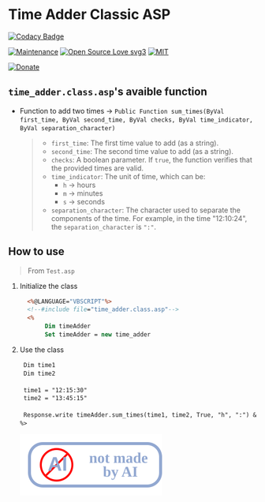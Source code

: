 # Time Adder Classic ASP

[![Codacy Badge](https://app.codacy.com/project/badge/Grade/77ab5c2aec3d48d39a70860ddf120673)](https://app.codacy.com/gh/R0mb0/Time_Adder_classic_asp/dashboard?utm_source=gh&utm_medium=referral&utm_content=&utm_campaign=Badge_grade)

[![Maintenance](https://img.shields.io/badge/Maintained%3F-yes-green.svg)](https://github.com/R0mb0/Time_Adder_classic_asp)
[![Open Source Love svg3](https://badges.frapsoft.com/os/v3/open-source.svg?v=103)](https://github.com/R0mb0/Time_Adder_classic_asp)
[![MIT](https://img.shields.io/badge/License-MIT-blue.svg)](https://opensource.org/license/mit)

[![Donate](https://img.shields.io/badge/PayPal-Donate%20to%20Author-blue.svg)](http://paypal.me/R0mb0)

## `time_adder.class.asp`'s avaible function

- Function to add two times -> `Public Function sum_times(ByVal first_time, ByVal second_time, ByVal checks, ByVal time_indicator, ByVal separation_character)`
  >
  > - `first_time`: The first time value to add (as a string).
  > - `second_time`: The second time value to add (as a string).
  > - `checks`: A boolean parameter. If `true`, the function verifies that the provided times are valid.
  > - `time_indicator`: The unit of time, which can be:
  >   - `h` -> hours
  >   - `m` -> minutes
  >   - `s` -> seconds
  > - `separation_character`: The character used to separate the components of the time. For example, in the time "12:10:24", the `separation_character` is `":"`.

## How to use 

> From `Test.asp`

1. Initialize the class
   ```asp
     <%@LANGUAGE="VBSCRIPT"%>
     <!--#include file="time_adder.class.asp"-->
     <%
          Dim timeAdder
          Set timeAdder = new time_adder
   ```
   
2. Use the class
   ```asp
    Dim time1
    Dim time2 

    time1 = "12:15:30"
    time2 = "13:45:15"
   
    Response.write timeAdder.sum_times(time1, time2, True, "h", ":") & "<br>"
   %>
   ```

   <picture>
    <source media="(prefers-color-scheme: dark)"srcset="https://github.com/R0mb0/Not_made_by_AI/blob/main/Badge/SVG/NotMadeByAIDark.svg">
    <source media="(prefers-color-scheme: light)"srcset="https://github.com/R0mb0/Not_made_by_AI/blob/main/Badge/SVG/NotMadeByAILight.svg">
    <img alt="Not made by AI" src="https://github.com/R0mb0/Not_made_by_AI/blob/main/Badge/SVG/NotMadeByAIDefault.svg">
  </picture>
